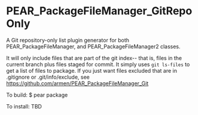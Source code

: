 PEAR_PackageFileManager_GitRepoOnly
===================================

A Git repository-only list plugin generator for both
PEAR_PackageFileManager, and PEAR_PackageFileManager2 classes.

It will only include files that are part of the git index-- that is, files
in the current branch plus files staged for commit.  It simply uses
`git ls-files` to get a list of files to package.  If you just want
files excluded that are in .gitignore or .git/info/exclude, see
https://github.com/armen/PEAR_PackageFileManager_Git

To build:
    $ pear package

To install:
    TBD

